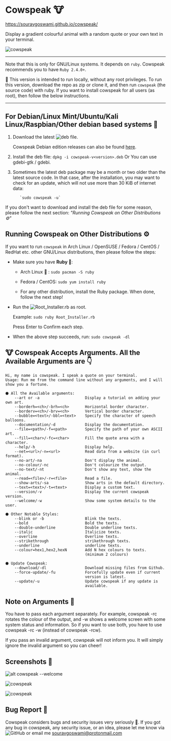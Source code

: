 # Cowspeak 🐮
https://souravgoswami.github.io/cowspeak/

Display a gradient colourful animal with a random quote or your own text in your terminal.

![cowspeak](https://github.com/Souravgoswami/cowspeak/blob/master/Screenshots/a.jpg)

---

Note that this is only for GNU/Linux systems. It depends on `ruby`. Cowspeak recommends you to have `Ruby 2.4.0+`.

💎 This version is intended to run locally, without any root privileges. To run this version, download the repo as zip or clone it, and then run `cowspeak` (the source code) with ruby. If you want to install cowspeak for all users (as root), then follow the below instructions.

---

## For Debian/Linux Mint/Ubuntu/Kali Linux/Raspbian/Other debian based systems 🐄

   1. Download the latest ![deb file](https://github.com/Souravgoswami/cowspeak-deb/tree/master/Deb).

      Cowspeak Debian edition releases can also be found [here](https://www.opendesktop.org/p/1271477/).

   2. Install the deb file:
            `dpkg -i cowspeak-v<version>.deb`
                Or
             You can use gdebi-gtk / gdebi.
   3. Sometimes the latest deb package may be a month or two older than the latest source code. In that case, after the installation, you may want to check for an update, which will not use more than 30 KiB of internet data:
   
             `sudo cowspeak -u`

   If you don't want to download and install the deb file for some reason, please follow the next section: *"Running Cowspeak on Other Distributions ⚙️"*
    

## Running Cowspeak on Other Distributions ⚙️

If you want to run `cowspeak` in Arch Linux / OpenSUSE / Fedora / CentOS / RedHat etc. other GNU/Linux distributions, then please follow the steps:
    
   + Make sure you have **Ruby 💎**:
   
       + Arch Linux 🏹 : `sudo pacman -S ruby`
         
       + Fedora / CentOS: `sudo yum install ruby`
         
       + For any other distribution, install the Ruby package. When done, follow the next step!

   + Run the ![Root_Installer.rb](https://github.com/Souravgoswami/cowspeak/blob/master/Root_Installer.rb) as root.
         
        Example: `sudo ruby Root_Installer.rb`
         
        Press Enter to Confirm each step.

   + When the above step succeeds, run:
        `sudo cowspeak -dl`
   
## 🐮 Cowspeak Accepts Arguments. All the Available Arguments are 👇
```
Hi, my name is cowspeak. I speak a quote on your terminal.                   
Usage: Run me from the command line without any arguments, and I will        
show you a fortune.                                                          
                                                                             
⬢ All the Available arguments:                                               
    --art or -a                    Display a tutorial on adding your own art.
    --borderh=<ch>/-brh=<ch>       Horizontal border character.              
    --borderv=<ch>/-brv=<ch>       Vertical border character.                
    --bubble=<text>/-bbl=<text>    Specify the character of speech balloons. 
    --documentation/-d             Display the documentation.                
    --file=<path>/-f=<path>        Specify the path of your own ASCII art.   
    --fill=<char>/-fc=<char>       Fill the quote area with a character.     
    --help/-h                      Display help.                             
    --net=<url>/-n=<url>           Read data from a website (in curl format).
    --no-art/-na                   Don't display the animal.                 
    --no-colour/-nc                Don't colourize the output.               
    --no-text/-nt                  Don't show any text, show the animal.     
    --read=<file>/-r=<file>        Read a file.                              
    --show-arts/-sa                Show arts in the default directory.       
    --text=<text>/-t=<text>        Display a custom text.                    
    --version/-v                   Display the current cowspeak version.     
    --welcome/-w                   Show some system details to the user.     
                                                                             
⬢ Other Notable Styles:                                                      
    --blink or -b                  Blink the texts.                          
    --bold                         Bold the texts.                           
    --double-underline             Double underline texts.                   
    --italic                       Italicize texts.                          
    --overline                     Overline texts.                           
    --strikethrough                strikethrough texts.                      
    --underline                    underline texts.                          
    --colour=hex1,hex2,hexN        Add N hex colours to texts.               
                                   (minimum 2 colours)                       
                                                                             
⬢ Update Cowspeak:                                                           
    --download/-dl                 Download missing files from Github.       
    --force-update/-fu             Forcefully update even if current         
                                   version is latest.                        
    --update/-u                    Update cowspeak if any update is          
                                   available.                               
```

## Note on Arguments 📝

You have to pass each argument separately. For example, cowspeak -rc rotates the colour of the output, and -w shows a welcome screen with some system status and information. So if you want to use both, you have to use cowspeak -rc -w (instead of cowspeak -rcw).

If you pass an invalid argument, cowspeak will not inform you. It will simply ignore the invalid argument so you can cheer!

## Screenshots 📸

![alt cowspeak --welcome](https://github.com/Souravgoswami/cowspeak/blob/master/Screenshots/b.jpg)
 
![cowspeak](https://github.com/Souravgoswami/cowspeak/blob/master/Screenshots/c.jpg)
 
![cowspeak](https://github.com/Souravgoswami/cowspeak/blob/master/Screenshots/d.jpg)
 

## Bug Report 🐞
Cowspeak considers bugs and security issues very seriously 🐛. If you got any bug in cowspeak, any security issue, or an idea, please let me know via ![GitHub](https://github.com/Souravgoswami/cowspeak/issues/new) or email me souravgoswami@protonmail.com

